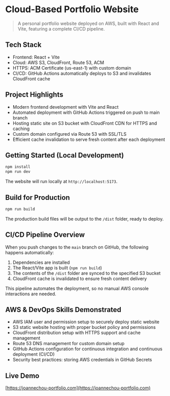 # Cloud-Based Portfolio Website

> A personal portfolio website deployed on AWS, built with React and Vite, featuring a complete CI/CD pipeline.

## Tech Stack

* Frontend: React + Vite
* Cloud: AWS S3, CloudFront, Route 53, ACM
* HTTPS: ACM Certificate (us-east-1) with custom domain
* CI/CD: GitHub Actions automatically deploys to S3 and invalidates CloudFront cache

## Project Highlights

* Modern frontend development with Vite and React
* Automated deployment with GitHub Actions triggered on push to main branch
* Hosting static site on S3 bucket with CloudFront CDN for HTTPS and caching
* Custom domain configured via Route 53 with SSL/TLS
* Efficient cache invalidation to serve fresh content after each deployment

## Getting Started (Local Development)

```bash
npm install
npm run dev
```

The website will run locally at `http://localhost:5173`.

## Build for Production

```bash
npm run build
```

The production build files will be output to the `/dist` folder, ready to deploy.

## CI/CD Pipeline Overview

When you push changes to the `main` branch on GitHub, the following happens automatically:

1. Dependencies are installed
2. The React/Vite app is built (`npm run build`)
3. The contents of the `/dist` folder are synced to the specified S3 bucket
4. CloudFront cache is invalidated to ensure fresh content delivery

This pipeline automates the deployment, so no manual AWS console interactions are needed.

## AWS & DevOps Skills Demonstrated

* AWS IAM user and permission setup to securely deploy static website
* S3 static website hosting with proper bucket policy and permissions
* CloudFront distribution setup with HTTPS support and cache management
* Route 53 DNS management for custom domain setup
* GitHub Actions configuration for continuous integration and continuous deployment (CI/CD)
* Security best practices: storing AWS credentials in GitHub Secrets

## Live Demo

[https://joannechou-portfolio.com](https://joannechou-portfolio.com)



